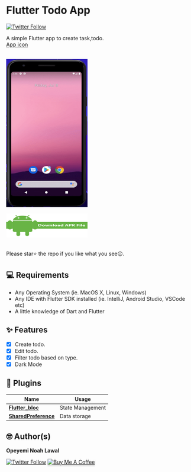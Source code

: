 # Flutter Todo App 

[![Twitter Follow](https://img.shields.io/twitter/follow/devlonoah.svg?style=social)](https://twitter.com/devlonoah)

A simple Flutter app to create task,todo.
<br>
<a href="https://drive.google.com/file/d/1jHmoJrDLpml6w9KmcvifYtMR0FCnlH5T/view?usp=sharing">App
icon</a> <br><br>


<img src="https://github.com/Devlonoah/bee_todo/blob/master/bee_todo.gif" width="220" height="400"/>

<a href="https://github.com/Devlonoah/files-apk-/blob/main/bee_todo.apk"><img src="https://github.com/Devlonoah/bee_todo/blob/master/apk_download_button.png" width="220" height="65"/></img></a>

<br> Please star⭐ the repo if you like what you see😉.

## 💻 Requirements

- Any Operating System (ie. MacOS X, Linux, Windows)
- Any IDE with Flutter SDK installed (ie. IntelliJ, Android Studio, VSCode etc)
- A little knowledge of Dart and Flutter

## ✨ Features

- [x] Create todo.
- [x] Edit todo.
- [x] Filter todo based on type.
- [x] Dark Mode

<!-- <img src="ss/mockup.png"/> -->

## 🔌 Plugins

| Name                                                    | Usage                                               |
| ------------------------------------------------------- | --------------------------------------------------- |
| [**Flutter_bloc**](https://pub.dev/packages/flutter_bloc)       | State Management                                    |
| [**SharedPreference**](https://pub.dev/packages/shared_preferences)      | Data storage
## 🤓 Author(s)

**Opeyemi Noah Lawal**

[![Twitter Follow](https://img.shields.io/twitter/follow/devlonoah.svg?style=social)](https://twitter.com/devlonoah)
<a href="https://www.buymeacoffee.com/devlonoah" target="_blank"><img src="https://www.buymeacoffee.com/assets/img/custom_images/orange_img.png" alt="Buy Me A Coffee" style="height: 41px !important;width: 174px !important;box-shadow: 0px 3px 2px 0px rgba(190, 190, 190, 0.5) !important;-webkit-box-shadow: 0px 3px 2px 0px rgba(190, 190, 190, 0.5) !important;" ></a>

